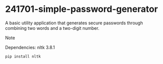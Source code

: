 # 241701-simple-password-generator
 A basic utility application that generates secure passwords through combining two words and a two-digit number.

> [!NOTE]
> Dependencies: nltk 3.8.1
>```
>pip install nltk
>```
